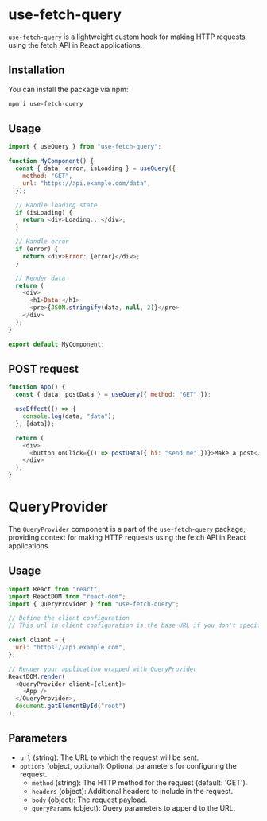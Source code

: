 # use-fetch-query

`use-fetch-query` is a lightweight custom hook for making HTTP requests using the fetch API in React applications.

## Installation

You can install the package via npm:

```bash
npm i use-fetch-query
```

## Usage

```javascript
import { useQuery } from "use-fetch-query";

function MyComponent() {
  const { data, error, isLoading } = useQuery({
    method: "GET",
    url: "https://api.example.com/data",
  });

  // Handle loading state
  if (isLoading) {
    return <div>Loading...</div>;
  }

  // Handle error
  if (error) {
    return <div>Error: {error}</div>;
  }

  // Render data
  return (
    <div>
      <h1>Data:</h1>
      <pre>{JSON.stringify(data, null, 2)}</pre>
    </div>
  );
}

export default MyComponent;
```

## POST request

```javascript
function App() {
  const { data, postData } = useQuery({ method: "GET" });

  useEffect(() => {
    console.log(data, "data");
  }, [data]);

  return (
    <div>
      <button onClick={() => postData({ hi: "send me" })}>Make a post</button>
    </div>
  );
}
```

# QueryProvider

The `QueryProvider` component is a part of the `use-fetch-query` package, providing context for making HTTP requests using the fetch API in React applications.

## Usage

```javascript
import React from "react";
import ReactDOM from "react-dom";
import { QueryProvider } from "use-fetch-query";

// Define the client configuration
// This url in client configuration is the base URL if you don't specify the url in useQuery("https://api.example.com/data")

const client = {
  url: "https://api.example.com",
};

// Render your application wrapped with QueryProvider
ReactDOM.render(
  <QueryProvider client={client}>
    <App />
  </QueryProvider>,
  document.getElementById("root")
);
```

## Parameters

- `url` (string): The URL to which the request will be sent.
- `options` (object, optional): Optional parameters for configuring the request.
  - `method` (string): The HTTP method for the request (default: 'GET').
  - `headers` (object): Additional headers to include in the request.
  - `body` (object): The request payload.
  - `queryParams` (object): Query parameters to append to the URL.
